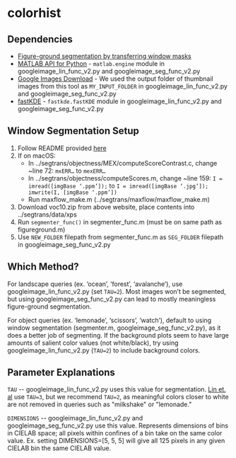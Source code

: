 # colorhist

## Dependencies
- [Figure-ground segmentation by transferring window masks](http://calvin.inf.ed.ac.uk/software/figure-ground-segmentation-by-transferring-window-masks/)
- [MATLAB API for Python](https://www.mathworks.com/help/matlab/matlab-engine-for-python.html) - `matlab.engine` module in googleimage_lin_func_v2.py and googleimage_seg_func_v2.py
- [Google Images Download](https://github.com/hardikvasa/google-images-download) - We used the output folder of thumbnail images from this tool as `MY_INPUT_FOLDER` in googleimage_lin_func_v2.py and googleimage_seg_func_v2.py
- [fastKDE](https://bitbucket.org/lbl-cascade/fastkde) - `fastkde.fastKDE` module in googleimage_lin_func_v2.py and googleimage_seg_func_v2.py

## Window Segmentation Setup
1. Follow README provided [here](http://calvin.inf.ed.ac.uk/software/figure-ground-segmentation-by-transferring-window-masks/)
2. If on macOS:
   - In ../segtrans/objectness/MEX/computeScoreContrast.c, change ~line 72: `mxERR…` to `mexERR…`
   - In ../segtrans/objectness/computeScores.m, change ~line 159: `I = imread([imgBase ‘.ppm’]);` to 
   `I = imread([imgBase ‘.jpg’]); imwrite(I, [imgBase ‘.ppm’])`
   - Run maxflow_make.m (../segtrans/maxflow/maxflow_make.m)
3. Download voc10.zip from above website, place contents into ../segtrans/data/xps
4. Run `segmenter_func()` in segmenter_func.m (must be on same path as figureground.m)
5. Use `NEW_FOLDER` filepath from segmenter_func.m as `SEG_FOLDER` filepath in googleimage_seg_func_v2.py

## Which Method?
For landscape queries (ex. ‘ocean’, ‘forest’, ‘avalanche’), use googleimage_lin_func_v2.py (set `TAU=2`). Most images won’t be segmented, but using googleimage_seg_func_v2.py can lead to mostly meaningless figure-ground segmentation.

For object queries (ex. ‘lemonade’, ‘scissors’, ‘watch’), default to using window segmentation (segmenter.m, googleimage_seg_func_v2.py), as it does a better job of segmenting. If the background plots seem to have large amounts of salient color values (not white/black), try using googleimage_lin_func_v2.py (`TAU=2`) to include background colors.

## Parameter Explanations
`TAU` -- googleimage_lin_func_v2.py uses this value for segmentation. [Lin et. al](http://vis.stanford.edu/papers/semantically-resonant-colors) use `TAU=3`, but we recommend `TAU=2`, as meaningful colors closer to white are not removed in queries such as "milkshake" or "lemonade."

`DIMENSIONS` -- googleimage_lin_func_v2.py and googleimage_seg_func_v2.py use this value. Represents dimensions of bins in CIELAB space; all pixels within confines of a bin take on the same color value. Ex. setting DIMENSIONS=[5, 5, 5] will give all 125 pixels in any given CIELAB bin the same CIELAB value.


